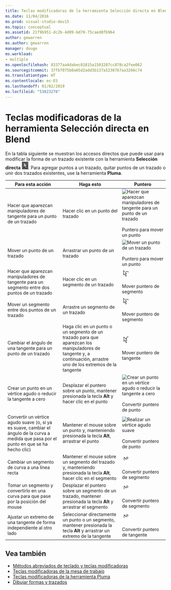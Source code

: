 ```yaml
---
title: Teclas modificadoras de la herramienta Selección directa en Blend
ms.date: 11/04/2016
ms.prod: visual-studio-dev15
ms.topic: conceptual
ms.assetid: 21f9b951-dc2b-4d09-bd70-75caed8fb964
author: gewarren
ms.author: gewarren
manager: douge
ms.workload:
- multiple
ms.openlocfilehash: 83377aa4dabec81815a1503287cc878ca2fee062
ms.sourcegitcommit: 37fb7075b0a65d2add3b137a5230767aa3266c74
ms.translationtype: HT
ms.contentlocale: es-ES
ms.lasthandoff: 01/02/2019
ms.locfileid: "53823278"
---
```

# <a name="direct-selection-tool-modifier-keys-in-blend"></a>Teclas modificadoras de la herramienta Selección directa en Blend
En la tabla siguiente se muestran los accesos directos que puede usar para modificar la forma de un trazado existente con la herramienta **Selección directa** ![Direct selection tool](../designers/media/6dd6571f-c116-451d-8dd2-1f88b8406362.png). Para agregar puntos a un trazado, quitar puntos de un trazado o unir dos trazados existentes, use la herramienta **Pluma**.

|Para esta acción|Haga esto|Puntero|
| - |-------------|-------------|
|Hacer que aparezcan manipuladores de tangente para un punto de un trazado|Hacer clic en un punto del trazado|![Hacer que aparezcan manipuladores de tangente para un punto de un trazado](../designers/media/cfcc5f41-a666-4524-a958-50b9051130ca.png)<br /><br /> Puntero para mover un punto|
|Mover un punto de un trazado|Arrastrar un punto de un trazado|![Mover un punto de un trazado](../designers/media/cfcc5f41-a666-4524-a958-50b9051130ca.png)<br /><br /> Puntero para mover un punto|
|Hacer que aparezcan manipuladores de tangente para un segmento entre dos puntos de un trazado|Hacer clic en un segmento de un trazado|![Hacer que aparezcan manipuladores de tangente para un segmento entre dos puntos de un trazado](../designers/media/2ace930f-98fa-410b-92cf-7a4b88503ee7.png)<br /><br /> Mover puntero de segmento|
|Mover un segmento entre dos puntos de un trazado|Arrastre un segmento de un trazado|![Mover un segmento entre dos puntos de un trazado](../designers/media/2ace930f-98fa-410b-92cf-7a4b88503ee7.png)<br /><br /> Mover puntero de segmento|
|Cambiar el ángulo de una tangente para un punto de un trazado|Haga clic en un punto o un segmento de un trazado para que aparezcan los manipuladores de tangente y, a continuación, arrastre uno de los extremos de la tangente|![](../designers/media/beb1a907-1e50-450c-aab3-4d7026f5e426.png)<br /><br /> Mover puntero de tangente|
|Crear un punto en un vértice agudo o reducir la tangente a cero|Desplazar el puntero sobre un punto, mantener presionada la tecla **Alt** y hacer clic en el punto|![Crear un punto en un vértice agudo o reducir la tangente a cero](../designers/media/21197b10-aba4-4a9d-8145-647d0ba8e518.png)<br /><br /> Convertir puntero de punto|
|Convertir un vértice agudo suave (o, si ya es suave, cambiar el ángulo de la curva a medida que pasa por el punto en que se ha hecho clic)|Mantener el mouse sobre un punto y, manteniendo presionada la tecla **Alt**, arrastrar el punto|![Realizar un vértice agudo suave](../designers/media/21197b10-aba4-4a9d-8145-647d0ba8e518.png)<br /><br /> Convertir puntero de punto|
|Cambiar un segmento de curva a una línea recta|Mantener el mouse sobre un segmento del trazado y, manteniendo presionada la tecla **Alt**, hacer clic en el segmento|![Cambiar un segmento de curva a una línea recta](../designers/media/975a855a-8536-441f-97ed-2f1496e416bf.png)<br /><br /> Convertir puntero de segmento|
|Tomar un segmento y convertirlo en una curva para que pase por la posición del mouse|Desplazar el puntero sobre un segmento de un trazado, mantener presionada la tecla **Alt** y arrastrar el segmento|![Tomar un segmento y convertirlo en una curva para que pase por la posición del mouse](../designers/media/975a855a-8536-441f-97ed-2f1496e416bf.png)<br /><br /> Convertir puntero de segmento|
|Ajustar un extremo de una tangente de forma independiente al otro lado|Seleccionar directamente un punto o un segmento, mantener presionada la tecla **Alt** y arrastrar un extremo de la tangente|![Ajustar un extremo de una tangente de forma independiente al otro lado](../designers/media/923951da-4081-4f8b-bebc-0f1f64d87504.png)<br /><br /> Convertir puntero de tangente|

## <a name="see-also"></a>Vea también

- [Métodos abreviados de teclado y teclas modificadoras](../designers/keyboard-shortcuts-and-modifier-keys-in-blend.md)
- [Teclas modificadoras de la mesa de trabajo](../designers/artboard-modifier-keys-in-blend.md)
- [Teclas modificadoras de la herramienta Pluma](../designers/pen-tool-modifier-keys-in-blend.md)
- [Dibujar formas y trazados](../designers/draw-shapes-and-paths.md)